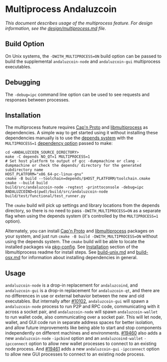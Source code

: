 # Multiprocess Andaluzcoin

_This document describes usage of the multiprocess feature. For design information, see the [design/multiprocess.md](design/multiprocess.md) file._

## Build Option

On Unix systems, the `-DWITH_MULTIPROCESS=ON` build option can be passed to build the supplemental `andaluzcoin-node` and `andaluzcoin-gui` multiprocess executables.

## Debugging

The `-debug=ipc` command line option can be used to see requests and responses between processes.

## Installation

The multiprocess feature requires [Cap'n Proto](https://capnproto.org/) and [libmultiprocess](https://github.com/chaincodelabs/libmultiprocess) as dependencies. A simple way to get started using it without installing these dependencies manually is to use the [depends system](../depends) with the `MULTIPROCESS=1` [dependency option](../depends#dependency-options) passed to make:

```
cd <ANDALUZCOIN_SOURCE_DIRECTORY>
make -C depends NO_QT=1 MULTIPROCESS=1
# Set host platform to output of gcc -dumpmachine or clang -dumpmachine or check the depends/ directory for the generated subdirectory name
HOST_PLATFORM="x86_64-pc-linux-gnu"
cmake -B build --toolchain=depends/$HOST_PLATFORM/toolchain.cmake
cmake --build build
build/src/andaluzcoin-node -regtest -printtoconsole -debug=ipc
ANDALUZCOIND=$(pwd)/build/src/andaluzcoin-node build/test/functional/test_runner.py
```

The `cmake` build will pick up settings and library locations from the depends directory, so there is no need to pass `-DWITH_MULTIPROCESS=ON` as a separate flag when using the depends system (it's controlled by the `MULTIPROCESS=1` option).

Alternately, you can install [Cap'n Proto](https://capnproto.org/) and [libmultiprocess](https://github.com/chaincodelabs/libmultiprocess) packages on your system, and just run `cmake -B build -DWITH_MULTIPROCESS=ON` without using the depends system. The `cmake` build will be able to locate the installed packages via [pkg-config](https://www.freedesktop.org/wiki/Software/pkg-config/). See [Installation](https://github.com/chaincodelabs/libmultiprocess/blob/master/doc/install.md) section of the libmultiprocess readme for install steps. See [build-unix.md](build-unix.md) and [build-osx.md](build-osx.md) for information about installing dependencies in general.

## Usage

`andaluzcoin-node` is a drop-in replacement for `andaluzcoind`, and `andaluzcoin-gui` is a drop-in replacement for `andaluzcoin-qt`, and there are no differences in use or external behavior between the new and old executables. But internally after [#10102](https://github.com/andaluzcoin/andaluzcoin/pull/10102), `andaluzcoin-gui` will spawn a `andaluzcoin-node` process to run P2P and RPC code, communicating with it across a socket pair, and `andaluzcoin-node` will spawn `andaluzcoin-wallet` to run wallet code, also communicating over a socket pair. This will let node, wallet, and GUI code run in separate address spaces for better isolation, and allow future improvements like being able to start and stop components independently on different machines and environments.
[#19460](https://github.com/andaluzcoin/andaluzcoin/pull/19460) also adds a new `andaluzcoin-node` `-ipcbind` option and an `andaluzcoind-wallet` `-ipcconnect` option to allow new wallet processes to connect to an existing node process.
And [#19461](https://github.com/andaluzcoin/andaluzcoin/pull/19461) adds a new `andaluzcoin-gui` `-ipcconnect` option to allow new GUI processes to connect to an existing node process.
